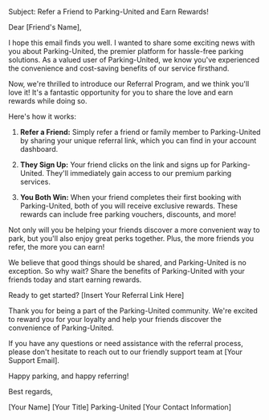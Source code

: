 Subject: Refer a Friend to Parking-United and Earn Rewards!

Dear [Friend's Name],

I hope this email finds you well. I wanted to share some exciting news with you about Parking-United, the premier platform for hassle-free parking solutions. As a valued user of Parking-United, we know you've experienced the convenience and cost-saving benefits of our service firsthand.

Now, we're thrilled to introduce our Referral Program, and we think you'll love it! It's a fantastic opportunity for you to share the love and earn rewards while doing so.

Here's how it works:

1. **Refer a Friend:** Simply refer a friend or family member to Parking-United by sharing your unique referral link, which you can find in your account dashboard.

2. **They Sign Up:** Your friend clicks on the link and signs up for Parking-United. They'll immediately gain access to our premium parking services.

3. **You Both Win:** When your friend completes their first booking with Parking-United, both of you will receive exclusive rewards. These rewards can include free parking vouchers, discounts, and more!

Not only will you be helping your friends discover a more convenient way to park, but you'll also enjoy great perks together. Plus, the more friends you refer, the more you can earn!

We believe that good things should be shared, and Parking-United is no exception. So why wait? Share the benefits of Parking-United with your friends today and start earning rewards.

Ready to get started? [Insert Your Referral Link Here]

Thank you for being a part of the Parking-United community. We're excited to reward you for your loyalty and help your friends discover the convenience of Parking-United.

If you have any questions or need assistance with the referral process, please don't hesitate to reach out to our friendly support team at [Your Support Email].

Happy parking, and happy referring!

Best regards,

[Your Name]
[Your Title]
Parking-United
[Your Contact Information]
